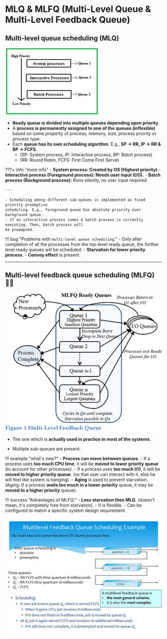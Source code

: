 # MLQ & MLFQ (Multi-Level Queue & Multi-Level Feedback Queue)

## Multi-level queue scheduling (MLQ)

![loading...](../../../images/operating_system/process_management/process_scheduling/mlq.png)

- **Ready queue is divided into multiple queues depending upon priority**.
- A **process is permanently assigned to one of the queues (inflexible)** based on some property of
process, memory, size, process priority or process type.
- Each **queue has its own scheduling algorithm**. E.g., **SP -> RR, IP -> RR & BP -> FCFS.**
    - (SP: System process, IP: Interactive process, BP: Batch process)
    - (RR: Round Robin, FCFS: First Come First Serve)

???+ info "more info"
    - **System process: Created by OS (Highest priority)**
    - **Interactive process (Foreground process): Needs user input (I/O).**
    - **Batch process (Background process):** Runs silently, no user input required

    ---

    - Scheduling among different sub-queues is implemented as fixed priority preemptive
    scheduling. E.g., foreground queue has absolute priority over background queue.
    - If an interactive process comes & batch process is currently executing. Then, batch process will
    be preempted.

!!! bug "Problems with `multi-level queue scheduling`:"
    - Only after completion of all the processes from the top-level ready queue, the further level ready queues will be scheduled.
    - **Starvation for lower priority process**.
    - **Convoy effect** is present.

---

## Multi-level feedback queue scheduling (MLFQ) 🥷🏻

![loading...](../../../images/operating_system/process_management/process_scheduling/mlfq.png)

- The one which is **actually used in practice in most of the systems**.

- Multiple sub-queues are present.

!!! example "what's new?"
    - **Process can move between queues**.
    - If a process uses **too much CPU time**, it will be **moved to lower priority queue** (to account for other processes).
    - If a process uses **too much I/O**, it will be **moved to higher priority queue**. (so that user can interact with it, else he will feel like system is hanging).
    - **Aging** is used to prevent starvation. (Aging: If a process **waits too much in a lower-priority** queue, it may be **moved to a higher priority** queue).

!!! success "Advantages of MLFQ:"
    - **Less starvation then MLQ**. (doesn't mean, it's completely free from starvation).
    - It is flexible.
    - Can be configured to match a specific system design requirement.

![loading...](../../../images/operating_system/process_management/process_scheduling/Multilevel_Feedback_Queue_Scheduling_Example.jpg)
